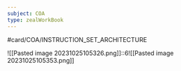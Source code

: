 ```yaml
---
subject: COA
type: zealWorkBook
---
```


#card/COA/INSTRUCTION_SET_ARCHITECTURE

![[Pasted image 20231025105326.png]]::6![[Pasted image 20231025105353.png]] <!--SR:!2023-11-15,14,290-->


